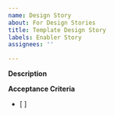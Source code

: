 ```yaml
---
name: Design Story
about: For Design Stories
title: Template Design Story
labels: Enabler Story
assignees: ''

---
```


**Description**


**Acceptance Criteria**
- [ ]
